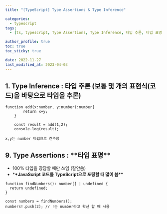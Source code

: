```yaml
---
title: "[TypeScript] Type Assertions & Type Inference"

categories:
  - typescript
tags:
  - [ts, typescript, Type Assertions, Type Inference, 타입 추론, 타입 표명]

author_profile: true
toc: true
toc_sticky: true

date: 2022-11-27
last_modified_at: 2023-04-03
---
```


## **1. Type Inference** : 타입 추론 (보통 몇 개의 표현식(코드)을 바탕으로 타입을 추론)

```tsx
function add(x:number, y:number):number{
        return x+y;
    }

    const result = add(1,2);
    console.log(result);

x,y는 number 타입으로 간주함
```

## 9. **Type Assertions** : \***\*타입 표명\*\***

- 100% 타입을 장담할 때만 쓰임 (잘안씀)
- \***\*JavaScript 코드를 TypeScript으로 포팅할 때 많이 씀\*\***

```tsx
function findNumbers(): number[] | undefined {
  return undefined;
}

const numbers = findNumbers();
numbers!.push(2); // !는 number라고 확신 할 때 사용
```

